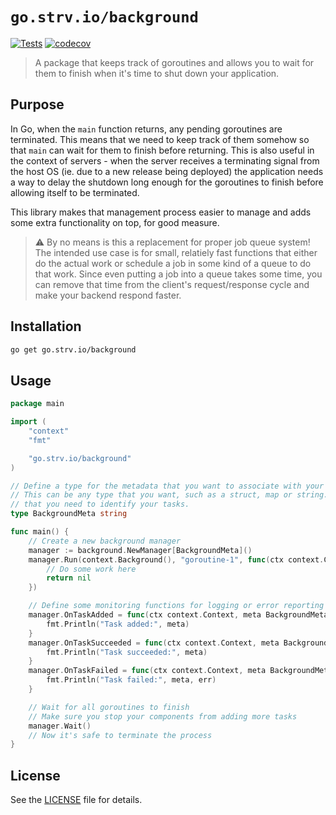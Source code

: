 # `go.strv.io/background`

[![Tests][badge-tests]][workflow-tests] [![codecov][badge-codecov]][codecov-dashboard]

> A package that keeps track of goroutines and allows you to wait for them to finish when it's time to shut down your application.

## Purpose

In Go, when the `main` function returns, any pending goroutines are terminated. This means that we need to keep track of them somehow so that `main` can wait for them to finish before returning. This is also useful in the context of servers - when the server receives a terminating signal from the host OS (ie. due to a new release being deployed) the application needs a way to delay the shutdown long enough for the goroutines to finish before allowing itself to be terminated.

This library makes that management process easier to manage and adds some extra functionality on top, for good measure.

> ⚠️ By no means is this a replacement for proper job queue system! The intended use case is for small, relatiely fast functions that either do the actual work or schedule a job in some kind of a queue to do that work. Since even putting a job into a queue takes some time, you can remove that time from the client's request/response cycle and make your backend respond faster.

## Installation

```sh
go get go.strv.io/background
```

## Usage

```go
package main

import (
	"context"
	"fmt"

	"go.strv.io/background"
)

// Define a type for the metadata that you want to associate with your tasks
// This can be any type that you want, such as a struct, map or string. Anything
// that you need to identify your tasks.
type BackgroundMeta string

func main() {
	// Create a new background manager
	manager := background.NewManager[BackgroundMeta]()
	manager.Run(context.Background(), "goroutine-1", func(ctx context.Context) error {
		// Do some work here
		return nil
	})

	// Define some monitoring functions for logging or error reporting
	manager.OnTaskAdded = func(ctx context.Context, meta BackgroundMeta) {
		fmt.Println("Task added:", meta)
	}
	manager.OnTaskSucceeded = func(ctx context.Context, meta BackgroundMeta) {
		fmt.Println("Task succeeded:", meta)
	}
	manager.OnTaskFailed = func(ctx context.Context, meta BackgroundMeta, err error) {
		fmt.Println("Task failed:", meta, err)
	}

	// Wait for all goroutines to finish
	// Make sure you stop your components from adding more tasks
	manager.Wait()
	// Now it's safe to terminate the process
}
```

## License

See the [LICENSE](LICENSE) file for details.

[badge-tests]: https://github.com/strvcom/strv-backend-go-background/actions/workflows/test.yaml/badge.svg
[workflow-tests]: https://github.com/strvcom/strv-backend-go-background/actions/workflows/test.yaml
[badge-codecov]: https://codecov.io/gh/strvcom/strv-backend-go-background/graph/badge.svg?token=ST3JD5GCRN
[codecov-dashboard]: https://codecov.io/gh/strvcom/strv-backend-go-background
